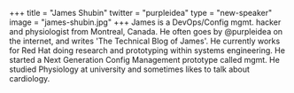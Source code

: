 +++
title = "James Shubin"
twitter = "purpleidea"
type = "new-speaker"
image = "james-shubin.jpg"
+++
James is a DevOps/Config mgmt. hacker and physiologist from Montreal, Canada. He often goes by @purpleidea on the internet, and writes 'The Technical Blog of James'.  He currently works for Red Hat doing research and prototyping within systems engineering.  He started a Next Generation Config Management prototype called mgmt.  He studied Physiology at university and sometimes likes to talk about cardiology.